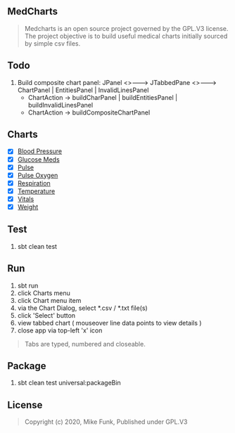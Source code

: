 MedCharts
---------
>Medcharts is an open source project governed by the GPL.V3 license. The project objective is
>to build useful medical charts initially sourced by simple csv files.

Todo
----
1. Build composite chart panel: JPanel <>---> JTabbedPane <>---> ChartPanel | EntitiesPanel | InvalidLinesPanel
   * ChartAction -> buildCharPanel | buildEntitiesPanel | buildInvalidLinesPanel
   * ChartAction -> buildCompositeChartPanel

Charts
------
- [x] [Blood Pressure](./docs/blood.pressure.chart.md)
- [x] [Glucose Meds](./docs/glucose.meds.chart.md)
- [x] [Pulse](./docs/pulse.chart.md)
- [x] [Pulse Oxygen](./docs/pulse.oxygen.chart.md)
- [x] [Respiration](./docs/respiration.chart.md)
- [x] [Temperature](./docs/temperature.chart.md)
- [x] [Vitals](./docs/vitals.chart.md)
- [x] [Weight](./docs/weight.chart.md)

Test
----
1. sbt clean test

Run
---
1. sbt run
2. click Charts menu
3. click Chart menu item
4. via the Chart Dialog, select *.csv / *.txt file(s)
5. click 'Select' button
6. view tabbed chart ( mouseover line data points to view details )
7. close app via top-left 'x' icon
>Tabs are typed, numbered and closeable.

Package
-------
1. sbt clean test universal:packageBin

License
-------
>Copyright (c) 2020, Mike Funk, Published under GPL.V3